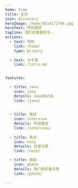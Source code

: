 ```yaml
---
home: true
title: 主页
icon: discovery
heroImage: /home/0514172706.jpg
heroText: 终将美好
tagline: 我们的春夏秋冬✨
actions:
  - text: 导航
    link: /home/
    type: primary
    
  - text: 关于我
    link: /intro.md
  

features:

  - title: Java
    icon: java
    details: Java知识点
    link: /java/
  
  
  - title: 面经
    icon: interview
    details: 秋招面经
    link: /interview/
    
  - title: 笔记
    icon: note
    details: 日常记录
    link: /note/

  - title: 拍拍
    icon: photo
    details: 快门爱好者日常
    link: /photo/

---
```


